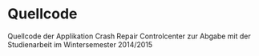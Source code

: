 Quellcode
=========

Quellcode der Applikation Crash Repair Controlcenter zur Abgabe mit der Studienarbeit im Wintersemester 2014/2015
